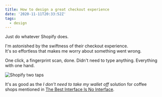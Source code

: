 ```yaml
---
title: How to design a great checkout experience
date: '2020-11-11T20:33:52Z'
tags:
  - design
---
```


Just do whatever Shopify does.

I'm astonished by the swiftness of their checkout experience.\
It's so effortless that makes me worry about something went wrong.

One click, a fingerprint scan, done. Didn't need to type anything. Everything with one hand.

![Shopify two taps](/images/notes/shopify-checkout-gg.gif)

It's as good as the _I don't need to take my wallet off_ solution for coffee shops mentioned in [The Best Interface Is No Interface](/books/the-best-interface-is-no-interface).
